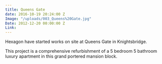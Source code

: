 ```yaml
---
title: Queens Gate
date: 2016-10-19 20:24:00 Z
Image: "/uploads/003_Queens%20Gate.jpg"
Date: 2012-12-20 00:00:00 Z
Link: 
---
```


Hexagon have started works on site at Queens Gate in Knightsbridge.

This project is a comprehensive refurbishment of a 5 bedroom 5 bathroom luxury apartment in this grand portered mansion block.
